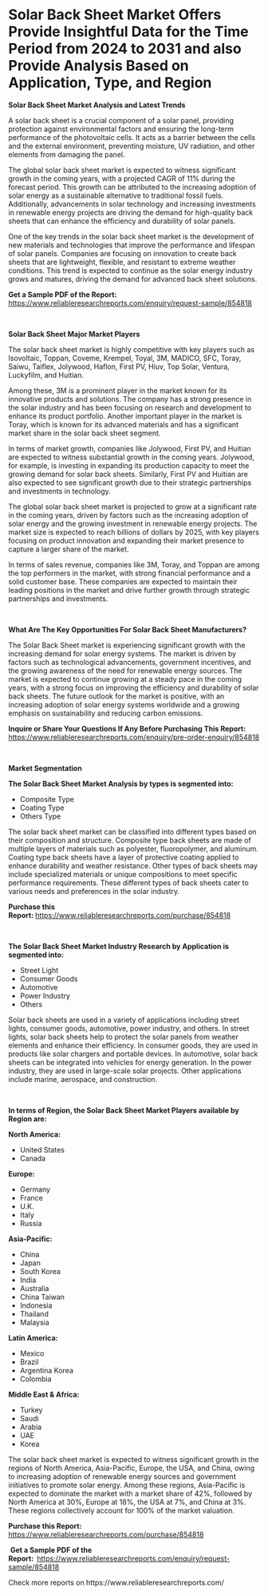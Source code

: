 <p><h1>Solar Back Sheet Market Offers Provide Insightful Data for the Time Period from 2024 to 2031 and also Provide Analysis Based on Application, Type, and Region</h1></p><p><strong>Solar Back Sheet Market Analysis and Latest Trends</strong></p>
<p><p>A solar back sheet is a crucial component of a solar panel, providing protection against environmental factors and ensuring the long-term performance of the photovoltaic cells. It acts as a barrier between the cells and the external environment, preventing moisture, UV radiation, and other elements from damaging the panel.</p><p>The global solar back sheet market is expected to witness significant growth in the coming years, with a projected CAGR of 11% during the forecast period. This growth can be attributed to the increasing adoption of solar energy as a sustainable alternative to traditional fossil fuels. Additionally, advancements in solar technology and increasing investments in renewable energy projects are driving the demand for high-quality back sheets that can enhance the efficiency and durability of solar panels.</p><p>One of the key trends in the solar back sheet market is the development of new materials and technologies that improve the performance and lifespan of solar panels. Companies are focusing on innovation to create back sheets that are lightweight, flexible, and resistant to extreme weather conditions. This trend is expected to continue as the solar energy industry grows and matures, driving the demand for advanced back sheet solutions.</p></p>
<p><strong>Get a Sample PDF of the Report:&nbsp;</strong> <a href="https://www.reliableresearchreports.com/enquiry/request-sample/854818">https://www.reliableresearchreports.com/enquiry/request-sample/854818</a></p>
<p>&nbsp;</p>
<p><strong>Solar Back Sheet Major Market Players</strong></p>
<p><p>The solar back sheet market is highly competitive with key players such as Isovoltaic, Toppan, Coveme, Krempel, Toyal, 3M, MADICO, SFC, Toray, Saiwu, Taiflex, Jolywood, Haflon, First PV, Hiuv, Top Solar, Ventura, Luckyfilm, and Huitian. </p><p>Among these, 3M is a prominent player in the market known for its innovative products and solutions. The company has a strong presence in the solar industry and has been focusing on research and development to enhance its product portfolio. Another important player in the market is Toray, which is known for its advanced materials and has a significant market share in the solar back sheet segment.</p><p>In terms of market growth, companies like Jolywood, First PV, and Huitian are expected to witness substantial growth in the coming years. Jolywood, for example, is investing in expanding its production capacity to meet the growing demand for solar back sheets. Similarly, First PV and Huitian are also expected to see significant growth due to their strategic partnerships and investments in technology.</p><p>The global solar back sheet market is projected to grow at a significant rate in the coming years, driven by factors such as the increasing adoption of solar energy and the growing investment in renewable energy projects. The market size is expected to reach billions of dollars by 2025, with key players focusing on product innovation and expanding their market presence to capture a larger share of the market.</p><p>In terms of sales revenue, companies like 3M, Toray, and Toppan are among the top performers in the market, with strong financial performance and a solid customer base. These companies are expected to maintain their leading positions in the market and drive further growth through strategic partnerships and investments.</p></p>
<p>&nbsp;</p>
<p><strong>What Are The Key Opportunities For Solar Back Sheet Manufacturers?</strong></p>
<p><p>The Solar Back Sheet market is experiencing significant growth with the increasing demand for solar energy systems. The market is driven by factors such as technological advancements, government incentives, and the growing awareness of the need for renewable energy sources. The market is expected to continue growing at a steady pace in the coming years, with a strong focus on improving the efficiency and durability of solar back sheets. The future outlook for the market is positive, with an increasing adoption of solar energy systems worldwide and a growing emphasis on sustainability and reducing carbon emissions.</p></p>
<p><strong>Inquire or Share Your Questions If Any Before Purchasing This Report:</strong> <a href="https://www.reliableresearchreports.com/enquiry/pre-order-enquiry/854818">https://www.reliableresearchreports.com/enquiry/pre-order-enquiry/854818</a></p>
<p>&nbsp;</p>
<p><strong>Market Segmentation</strong></p>
<p><strong>The Solar Back Sheet Market Analysis by types is segmented into:</strong></p>
<p><ul><li>Composite Type</li><li>Coating Type</li><li>Others Type</li></ul></p>
<p><p>The solar back sheet market can be classified into different types based on their composition and structure. Composite type back sheets are made of multiple layers of materials such as polyester, fluoropolymer, and aluminum. Coating type back sheets have a layer of protective coating applied to enhance durability and weather resistance. Other types of back sheets may include specialized materials or unique compositions to meet specific performance requirements. These different types of back sheets cater to various needs and preferences in the solar industry.</p></p>
<p><strong>Purchase this Report:&nbsp;</strong><a href="https://www.reliableresearchreports.com/purchase/854818">https://www.reliableresearchreports.com/purchase/854818</a></p>
<p>&nbsp;</p>
<p><strong>The Solar Back Sheet Market Industry Research by Application is segmented into:</strong></p>
<p><ul><li>Street Light</li><li>Consumer Goods</li><li>Automotive</li><li>Power Industry</li><li>Others</li></ul></p>
<p><p>Solar back sheets are used in a variety of applications including street lights, consumer goods, automotive, power industry, and others. In street lights, solar back sheets help to protect the solar panels from weather elements and enhance their efficiency. In consumer goods, they are used in products like solar chargers and portable devices. In automotive, solar back sheets can be integrated into vehicles for energy generation. In the power industry, they are used in large-scale solar projects. Other applications include marine, aerospace, and construction.</p></p>
<p>&nbsp;</p>
<p><strong>In terms of Region, the Solar Back Sheet Market Players available by Region are:</strong></p>
<p>
    <p> <strong> North America: </strong>
        <ul>
            <li>United States</li>
            <li>Canada</li>
        </ul>
        </p> 
    <p> <strong> Europe: </strong>
        <ul>
            <li>Germany</li>
            <li>France</li>
            <li>U.K.</li>
            <li>Italy</li>
            <li>Russia</li>
        </ul>
        </p> 
    <p> <strong> Asia-Pacific: </strong>
        <ul>
            <li>China</li>
            <li>Japan</li>
            <li>South Korea</li>
            <li>India</li>
            <li>Australia</li>
            <li>China Taiwan</li>
            <li>Indonesia</li>
            <li>Thailand</li>
            <li>Malaysia</li>
        </ul>
        </p> 
    <p> <strong> Latin America: </strong>
        <ul>
            <li>Mexico</li>
            <li>Brazil</li>
            <li>Argentina Korea</li>
            <li>Colombia</li>
        </ul>
        </p> 
    <p> <strong> Middle East & Africa: </strong>
        <ul>
            <li>Turkey</li>
            <li>Saudi</li>
            <li>Arabia</li>
            <li>UAE</li>
            <li>Korea</li>
        </ul>
    </p>
    </p>
<p><p>The solar back sheet market is expected to witness significant growth in the regions of North America, Asia-Pacific, Europe, the USA, and China, owing to increasing adoption of renewable energy sources and government initiatives to promote solar energy. Among these regions, Asia-Pacific is expected to dominate the market with a market share of 42%, followed by North America at 30%, Europe at 18%, the USA at 7%, and China at 3%. These regions collectively account for 100% of the market valuation.</p></p>
<p><strong>Purchase this Report: </strong><a href="https://www.reliableresearchreports.com/purchase/854818">https://www.reliableresearchreports.com/purchase/854818</a></p>
<p>&nbsp;<strong>Get a Sample PDF of the Report:&nbsp;&nbsp;</strong><a href="https://www.reliableresearchreports.com/enquiry/request-sample/854818">https://www.reliableresearchreports.com/enquiry/request-sample/854818</a></p>
<p><strong></strong></p>
<p>Check more reports on https://www.reliableresearchreports.com/</p>